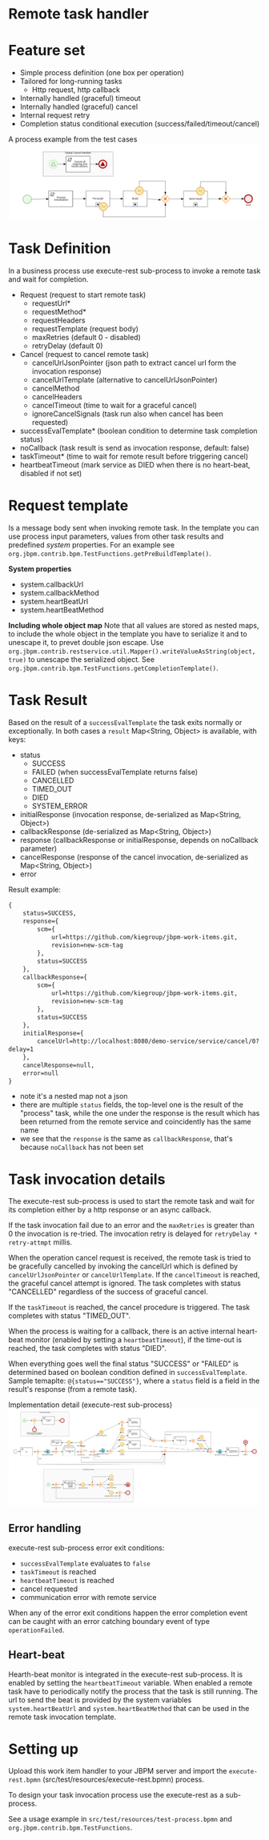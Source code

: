 Remote task handler
===================


Feature set
===========
- Simple process definition (one box per operation)
- Tailored for long-running tasks
    - Http request, http callback
- Internally handled (graceful) timeout
- Internally handled (graceful) cancel
- Internal request retry 
- Completion status conditional execution (success/failed/timeout/cancel) 

A process example from the test cases
![example-process](src/test/resources/test-process.svg)


Task Definition
===============

In a business process use execute-rest sub-process to invoke a remote task and wait for completion. 

- Request (request to start remote task)
  - requestUrl*
  - requestMethod*
  - requestHeaders
  - requestTemplate (request body)
  - maxRetries (default 0 - disabled)
  - retryDelay (default 0)
- Cancel (request to cancel remote task)
  - cancelUrlJsonPointer (json path to extract cancel url form the invocation response)
  - cancelUrlTemplate (alternative to cancelUrlJsonPointer)
  - cancelMethod
  - cancelHeaders
  - cancelTimeout (time to wait for a graceful cancel)
  - ignoreCancelSignals (task run also when cancel has been requested)
- successEvalTemplate* (boolean condition to determine task completion status)
- noCallback (task result is send as invocation response, default: false)
- taskTimeout* (time to wait for remote result before triggering cancel)
- heartbeatTimeout (mark service as DIED when there is no heart-beat, disabled if not set)


Request template
================
Is a message body sent when invoking remote task.
In the template you can use process input parameters, values from other task results and predefined _system_ properties.
For an example see `org.jbpm.contrib.bpm.TestFunctions.getPreBuildTemplate()`.

**System properties**
- system.callbackUrl
- system.callbackMethod
- system.heartBeatUrl
- system.heartBeatMethod

**Including whole object map**
Note that all values are stored as nested maps, 
to include the whole object in the template you have to serialize it and to unescape it, to prevet double json escape.
Use `org.jbpm.contrib.restservice.util.Mapper().writeValueAsString(object, true)` to unescape the serialized object.
See `org.jbpm.contrib.bpm.TestFunctions.getCompletionTemplate()`.


Task Result
===========
Based on the result of a `successEvalTemplate` the task exits normally or exceptionally.
In both cases a `result` Map<String, Object> is available, with keys:
- status
  - SUCCESS
  - FAILED (when successEvalTemplate returns false)
  - CANCELLED
  - TIMED_OUT
  - DIED
  - SYSTEM_ERROR
- initialResponse (invocation response, de-serialized as Map<String, Object>)
- callbackResponse (de-serialized as Map<String, Object>)
- response (callbackResponse or initialResponse, depends on noCallback parameter)
- cancelResponse (response of the cancel invocation, de-serialized as Map<String, Object>)
- error

Result example:
```
{
    status=SUCCESS,
    response={
        scm={
            url=https://github.com/kiegroup/jbpm-work-items.git, 
            revision=new-scm-tag
        }, 
        status=SUCCESS
    }, 
    callbackResponse={
        scm={
            url=https://github.com/kiegroup/jbpm-work-items.git, 
            revision=new-scm-tag
        }, 
        status=SUCCESS
    }, 
    initialResponse={
        cancelUrl=http://localhost:8080/demo-service/service/cancel/0?delay=1
    }, 
    cancelResponse=null, 
    error=null
}
```
- note it's a nested map not a json
- there are multiple `status` fields, the top-level one is the result of the "process" task, 
  while the one under the response is the result which has been returned from the remote service and coincidently has the same name
- we see that the `response` is the same as `callbackResponse`, that's because `noCallback` has not been set


Task invocation details
=======================
The execute-rest sub-process is used to start the remote task and wait for its completion either by a http response or an async callback.

If the task invocation fail due to an error and the `maxRetries` is greater than 0 the invocation is re-tried. 
The invocation retry is delayed for `retryDelay * retry-attmpt` millis. 

When the operation cancel request is received, the remote task is tried to be gracefully cancelled by invoking the cancelUrl which is defined by `cancelUrlJsonPointer` or `cancelUrlTemplate`.
If the `cancelTimeout` is reached, the graceful cancel attempt is ignored. The task completes with status "CANCELLED" regardless of the success of graceful cancel.

If the `taskTimeout` is reached, the cancel procedure is triggered. The task completes with status "TIMED_OUT".

When the process is waiting for a callback, there is an active internal heart-beat monitor (enabled by setting a `heartbeatTimeout`), 
if the time-out is reached, the task completes with status "DIED".

When everything goes well the final status "SUCCESS" or "FAILED" is determined based on boolean condition defined in `successEvalTemplate`.
Sample temaplte: `@{status=="SUCCESS"}`, where a `status` field is a field in the result's response (from a remote task).

Implementation detail (execute-rest sub-process)
![execute-rest](src/test/resources/execute-rest.svg)


## Error handling

execute-rest sub-process error exit conditions:
- `successEvalTemplate` evaluates to `false`
- `taskTimeout` is reached
- `heartbeatTimeout` is reached
- cancel requested
- communication error with remote service

When any of the error exit conditions happen the error completion event can be caught with an error catching boundary event of type `operationFailed`. 

## Heart-beat

Hearth-beat monitor is integrated in the execute-rest sub-process. It is enabled by setting the `heartbeatTimeout` variable.
When enabled a remote task have to periodically notify the process that the task is still running.
The url to send the beat is provided by the system variables `system.heartBeatUrl` and `system.heartBeatMethod` that can be used in the remote task invocation template.


Setting up
==========
Upload this work item handler to your JBPM server and import the `execute-rest.bpmn` (src/test/resources/execute-rest.bpmn) process.

To design your task invocation process use the execute-rest as a sub-process.

See a usage example in `src/test/resources/test-process.bpmn` and `org.jbpm.contrib.bpm.TestFunctions`.
